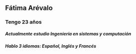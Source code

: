 ## Fátima Arévalo
### Tengo 23 años
##### Actualmente estudio Ingeniería en sistemas y computación
##### Hablo 3 idiomas: Español, Inglés y Francés
